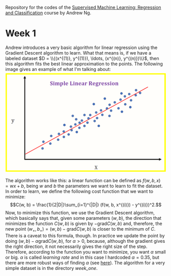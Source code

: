 Repository for the codes of the [Supervised Machine Learning: Regression and Classification](https://www.coursera.org/learn/machine-learning?specialization=machine-learning-introduction) course by Andrew Ng.

# Week 1

Andrew introduces a very basic algorithm for linear regression using the Gradient Descent algorithm to learn. What that means is, if we have a labeled dataset $D = \\{(x^{(1)}, y^{(1)}), \ldots, (x^{(n)}, y^{(n)})\\}$, then this algorithm fits the best linear approximation to the points. The following image gives an example of what I'm talking about:
![linear regression](./linreg.png)

The algorithm works like this: a linear function can be defined as $f(w, b, x) = wx + b$, being $w$ and $b$ the parameters we want to learn to fit the dataset.
In order to learn, we define the following cost function that we want to minimize:
$$C(w, b) = \frac{1}{2|D|}\sum_{i=1}^{|D|} (f(w, b, x^{(i)}) - y^{(i)})^2.$$
Now, to minimize this function, we use the Gradient Descent algorithm, which basically says that, given some parameters $(w, b)$, the direction that minimizes the function $C(w, b)$ is given by $-\text{grad}C(w, b)$ and, therefore, the new point $(w_+, b_+) = (w, b) - \text{grad}C(w, b)$ is closer to the minimum of $C$.
There is a caveat to this formula, though.
In practice we update the point by doing $(w, b) - \alpha\text{grad}C(w, b)$, for $\alpha > 0$, because, although the gradient gives the right direction, it not necessarily gives the right size of the step.
Therefore, according to the function you want to minimize, you want $\alpha$ small or big.
$\alpha$ is called *learning rate* and in this case I hardcoded $\alpha = 0.35$, but there are more robust ways of finding $\alpha$ (see [here](https://en.wikipedia.org/wiki/Gradient_descent)).
The algorithm for a very simple dataset is in the directory *week_one*.